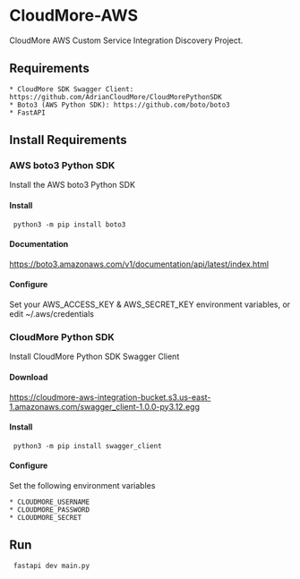 # CloudMore-AWS
CloudMore AWS Custom Service Integration Discovery Project.

## Requirements

    * CloudMore SDK Swagger Client: https://github.com/AdrianCloudMore/CloudMorePythonSDK
    * Boto3 (AWS Python SDK): https://github.com/boto/boto3
    * FastAPI

## Install Requirements


### AWS boto3 Python SDK

Install the AWS boto3 Python SDK

#### Install

```shell
 python3 -m pip install boto3
```

#### Documentation

https://boto3.amazonaws.com/v1/documentation/api/latest/index.html

#### Configure

Set your AWS_ACCESS_KEY & AWS_SECRET_KEY environment variables, or edit ~/.aws/credentials

### CloudMore Python SDK

Install CloudMore Python SDK Swagger Client

#### Download
https://cloudmore-aws-integration-bucket.s3.us-east-1.amazonaws.com/swagger_client-1.0.0-py3.12.egg

#### Install

```shell
 python3 -m pip install swagger_client
```

#### Configure

Set the following environment variables

    * CLOUDMORE_USERNAME
    * CLOUDMORE_PASSWORD
    * CLOUDMORE_SECRET

## Run 

```shell
 fastapi dev main.py
```

   